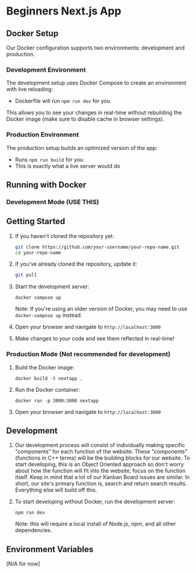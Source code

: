 # Beginners Next.js App

## Docker Setup

Our Docker configuration supports two environments: development and production.

### Development Environment

The development setup uses Docker Compose to create an environment with live reloading:

- Dockerfile will run `npm run dev` for you

This allows you to see your changes in real-time without rebuilding the Docker image (make sure to disable cache in browser settings).

### Production Environment

The production setup builds an optimized version of the app:

- Runs `npm run build` for you
- This is exactly what a live server would do

## Running with Docker

### Development Mode (USE THIS)

## Getting Started

1. If you haven't cloned the repository yet:

   ```bash
   git clone https://github.com/your-username/your-repo-name.git
   cd your-repo-name
   ```

2. If you've already cloned the repository, update it:

   ```bash
   git pull
   ```

3. Start the development server:

   ```shell
   docker compose up
   ```

   Note: If you're using an older version of Docker, you may need to use `docker-compose up` instead.

4. Open your browser and navigate to `http://localhost:3000`

5. Make changes to your code and see them reflected in real-time!

### Production Mode (Not recommended for development)

1. Build the Docker image:

   ```shell
   docker build -t nextapp .
   ```

2. Run the Docker container:

   ```shell
   docker run -p 3000:3000 nextapp
   ```

3. Open your browser and navigate to `http://localhost:3000`

## Development

1. Our development process will consist of individually making specific "components" for each function of the website. These "components" (functions in C++ terms) will be the building blocks for our website. To start developing, this is an Object Oriented approach so don't worry about how the function will fit into the website, focus on the function itself. Keep in mind that a lot of our Kanban Board issues are similar. In short, our site's primary function is, search and return search results. Everything else will build off this.

2. To start developing without Docker, run the development server:

   ```shell
   npm run dev
   ```

   Note: this will require a local install of Node.js, npm, and all other dependencies.

## Environment Variables

[N/A for now]
